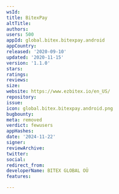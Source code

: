 ```yaml
---
wsId: 
title: BitexPay
altTitle: 
authors: 
users: 500
appId: global.bitex.bitexpay.android
appCountry: 
released: '2020-09-10'
updated: '2020-11-15'
version: '1.1.0'
stars: 
ratings: 
reviews: 
size: 
website: https://www.ezbitex.io/en_US/
repository: 
issue: 
icon: global.bitex.bitexpay.android.png
bugbounty: 
meta: removed
verdict: fewusers
appHashes: 
date: '2024-11-22'
signer: 
reviewArchive: 
twitter: 
social: 
redirect_from: 
developerName: BITEX GLOBAL OÜ
features: 

---
```


